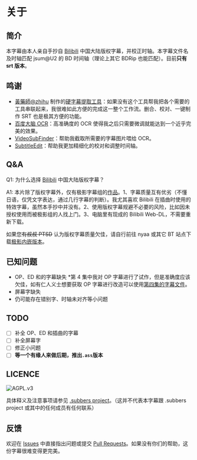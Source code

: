 # 关于

## 简介       

本字幕由本人亲自手抄自 [Bilibili](https://www.bilibili.com/bangumi/media/md28229887/) 中国大陆版权字幕，并校正时轴。本字幕文件名及时轴匹配 jsum@U2 的 BD 时间轴（理论上其它 BDRip 也能匹配）。目前**只有 srt 版本**。

## 鸣谢

- [黃藥師@zhihu](https://www.zhihu.com/people/huang-yao-shi-91-46) 制作的[硬字幕提取工具](https://zhuanlan.zhihu.com/p/358785717)：如果没有这个工具帮我把各个需要的工具串联起来，我很难如此方便的完成这一整个工作流。删合、校对、一键制作 SRT 也是极其方便的功能。
- [百度大脑 OCR](https://ai.baidu.com/tech/ocr)：高准确度的 OCR 使得我之后只需要微调就能达到一个近乎完美的效果。
- [VideoSubFinder](https://sourceforge.net/projects/videosubfinder/)：帮助我截取所需要的字幕图片喂给 OCR。
- [SubtitleEdit](https://github.com/SubtitleEdit/subtitleedit)：帮助我更加精细化的校对和调整时间轴。

## Q&A

Q1: 为什么选择 [Bilibili](https://www.bilibili.com/bangumi/media/md28229887/) 中国大陆版权字幕？

A1: 本片除了版权字幕外，仅有极影字幕组的[作品](https://nyaa.si/view/1321483)。1、字幕质量互有优劣（不懂日语，仅凭文字表达，通过几行字幕的判断）。我尤其喜欢 Bilibili 在插曲时使用的特效字幕，虽然本手抄中并没有。2、使用版权字幕规避不必要的风险，比如因未授权使用而被极影组的人找上门。3、电脑里有现成的 Bilibili Web-DL，不需要重新下载。

如果您~~有叔叔 PTSD~~ 认为版权字幕质量欠佳，请自行前往 nyaa 或其它 BT 站点下载[极影内嵌版本](https://nyaa.si/view/1321483)。

## 已知问题

- OP、ED 和的字幕缺失 *第 4 集中我对 OP 字幕进行了试作，但是准确度应该欠佳，如有仁人义士想要获取 OP 字幕进行改造可以使用[第四集的字幕文件](https://github.com/RtYkk/Nijigasaki-BDSub/blob/master/srt/%5BLove%20Live!%20Nijigasaki%20Gakuen%20School%20Idol%20Doukoukai%5D%5B04%5D%5BENG%5D%5BBDRIP%5D%5B1080P%5D%5BH264_FLAC%5D.sc.srt)。
- 屏幕字缺失
- 仍可能存在错别字、时轴未对齐等小问题

## TODO

- [ ] 补全 OP、ED 和插曲的字幕
- [ ] 补全屏幕字
- [ ] 修正小问题
- [ ] **等一个有缘人来做后期，推出`.ass`版本**

## LICENCE

![AGPL.v3](https://www.gnu.org/graphics/agplv3-155x51.png)

具体释义及注意事项请参见 [.subbers project](https://subbers.org/subtitles/)。（这并不代表本字幕跟 .subbers project 或其中的任何成员有任何联系）

## 反馈

欢迎在 [Issues](https://github.com/RtYkk/Nijigasaki-BDSub/issues/new) 中直接指出问题或提交 [Pull Requests](https://github.com/RtYkk/Nijigasaki-BDSub/compare)。如果没有你们的帮助，这份字幕很难变得更完美。